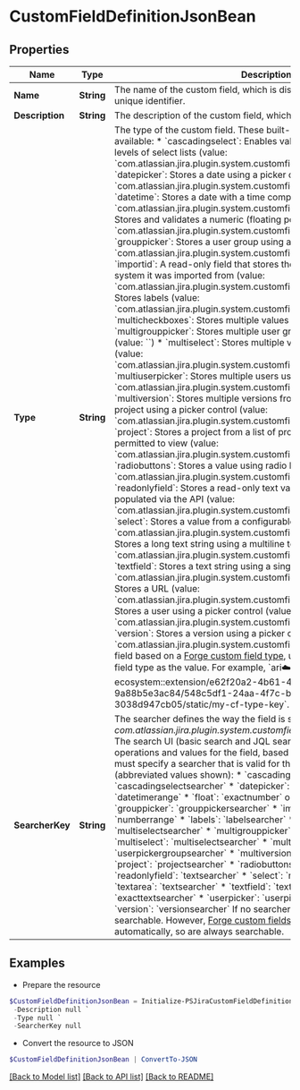 # CustomFieldDefinitionJsonBean
## Properties

Name | Type | Description | Notes
------------ | ------------- | ------------- | -------------
**Name** | **String** | The name of the custom field, which is displayed in Jira. This is not the unique identifier. | 
**Description** | **String** | The description of the custom field, which is displayed in Jira. | [optional] 
**Type** | **String** | The type of the custom field. These built-in custom field types are available:   *  &#x60;cascadingselect&#x60;: Enables values to be selected from two levels of select lists (value: &#x60;com.atlassian.jira.plugin.system.customfieldtypes:cascadingselect&#x60;)  *  &#x60;datepicker&#x60;: Stores a date using a picker control (value: &#x60;com.atlassian.jira.plugin.system.customfieldtypes:datepicker&#x60;)  *  &#x60;datetime&#x60;: Stores a date with a time component (value: &#x60;com.atlassian.jira.plugin.system.customfieldtypes:datetime&#x60;)  *  &#x60;float&#x60;: Stores and validates a numeric (floating point) input (value: &#x60;com.atlassian.jira.plugin.system.customfieldtypes:float&#x60;)  *  &#x60;grouppicker&#x60;: Stores a user group using a picker control (value: &#x60;com.atlassian.jira.plugin.system.customfieldtypes:grouppicker&#x60;)  *  &#x60;importid&#x60;: A read-only field that stores the ID the issue had in the system it was imported from (value: &#x60;com.atlassian.jira.plugin.system.customfieldtypes:importid&#x60;)  *  &#x60;labels&#x60;: Stores labels (value: &#x60;com.atlassian.jira.plugin.system.customfieldtypes:labels&#x60;)  *  &#x60;multicheckboxes&#x60;: Stores multiple values using checkboxes (value: &#x60;&#x60;)  *  &#x60;multigrouppicker&#x60;: Stores multiple user groups using a picker control (value: &#x60;&#x60;)  *  &#x60;multiselect&#x60;: Stores multiple values using a select list (value: &#x60;com.atlassian.jira.plugin.system.customfieldtypes:multicheckboxes&#x60;)  *  &#x60;multiuserpicker&#x60;: Stores multiple users using a picker control (value: &#x60;com.atlassian.jira.plugin.system.customfieldtypes:multigrouppicker&#x60;)  *  &#x60;multiversion&#x60;: Stores multiple versions from the versions available in a project using a picker control (value: &#x60;com.atlassian.jira.plugin.system.customfieldtypes:multiversion&#x60;)  *  &#x60;project&#x60;: Stores a project from a list of projects that the user is permitted to view (value: &#x60;com.atlassian.jira.plugin.system.customfieldtypes:project&#x60;)  *  &#x60;radiobuttons&#x60;: Stores a value using radio buttons (value: &#x60;com.atlassian.jira.plugin.system.customfieldtypes:radiobuttons&#x60;)  *  &#x60;readonlyfield&#x60;: Stores a read-only text value, which can only be populated via the API (value: &#x60;com.atlassian.jira.plugin.system.customfieldtypes:readonlyfield&#x60;)  *  &#x60;select&#x60;: Stores a value from a configurable list of options (value: &#x60;com.atlassian.jira.plugin.system.customfieldtypes:select&#x60;)  *  &#x60;textarea&#x60;: Stores a long text string using a multiline text area (value: &#x60;com.atlassian.jira.plugin.system.customfieldtypes:textarea&#x60;)  *  &#x60;textfield&#x60;: Stores a text string using a single-line text box (value: &#x60;com.atlassian.jira.plugin.system.customfieldtypes:textfield&#x60;)  *  &#x60;url&#x60;: Stores a URL (value: &#x60;com.atlassian.jira.plugin.system.customfieldtypes:url&#x60;)  *  &#x60;userpicker&#x60;: Stores a user using a picker control (value: &#x60;com.atlassian.jira.plugin.system.customfieldtypes:userpicker&#x60;)  *  &#x60;version&#x60;: Stores a version using a picker control (value: &#x60;com.atlassian.jira.plugin.system.customfieldtypes:version&#x60;)  To create a field based on a [Forge custom field type](https://developer.atlassian.com/platform/forge/manifest-reference/modules/#jira-custom-field-type--beta-), use the ID of the Forge custom field type as the value. For example, &#x60;ari:cloud:ecosystem::extension/e62f20a2-4b61-4dbe-bfb9-9a88b5e3ac84/548c5df1-24aa-4f7c-bbbb-3038d947cb05/static/my-cf-type-key&#x60;. | 
**SearcherKey** | **String** | The searcher defines the way the field is searched in Jira. For example, *com.atlassian.jira.plugin.system.customfieldtypes:grouppickersearcher*.   The search UI (basic search and JQL search) will display different operations and values for the field, based on the field searcher. You must specify a searcher that is valid for the field type, as listed below (abbreviated values shown):   *  &#x60;cascadingselect&#x60;: &#x60;cascadingselectsearcher&#x60;  *  &#x60;datepicker&#x60;: &#x60;daterange&#x60;  *  &#x60;datetime&#x60;: &#x60;datetimerange&#x60;  *  &#x60;float&#x60;: &#x60;exactnumber&#x60; or &#x60;numberrange&#x60;  *  &#x60;grouppicker&#x60;: &#x60;grouppickersearcher&#x60;  *  &#x60;importid&#x60;: &#x60;exactnumber&#x60; or &#x60;numberrange&#x60;  *  &#x60;labels&#x60;: &#x60;labelsearcher&#x60;  *  &#x60;multicheckboxes&#x60;: &#x60;multiselectsearcher&#x60;  *  &#x60;multigrouppicker&#x60;: &#x60;multiselectsearcher&#x60;  *  &#x60;multiselect&#x60;: &#x60;multiselectsearcher&#x60;  *  &#x60;multiuserpicker&#x60;: &#x60;userpickergroupsearcher&#x60;  *  &#x60;multiversion&#x60;: &#x60;versionsearcher&#x60;  *  &#x60;project&#x60;: &#x60;projectsearcher&#x60;  *  &#x60;radiobuttons&#x60;: &#x60;multiselectsearcher&#x60;  *  &#x60;readonlyfield&#x60;: &#x60;textsearcher&#x60;  *  &#x60;select&#x60;: &#x60;multiselectsearcher&#x60;  *  &#x60;textarea&#x60;: &#x60;textsearcher&#x60;  *  &#x60;textfield&#x60;: &#x60;textsearcher&#x60;  *  &#x60;url&#x60;: &#x60;exacttextsearcher&#x60;  *  &#x60;userpicker&#x60;: &#x60;userpickergroupsearcher&#x60;  *  &#x60;version&#x60;: &#x60;versionsearcher&#x60;  If no searcher is provided, the field isn&#39;t searchable. However, [Forge custom fields](https://developer.atlassian.com/platform/forge/manifest-reference/modules/#jira-custom-field-type--beta-) have a searcher set automatically, so are always searchable. | [optional] 

## Examples

- Prepare the resource
```powershell
$CustomFieldDefinitionJsonBean = Initialize-PSJiraCustomFieldDefinitionJsonBean  -Name null `
 -Description null `
 -Type null `
 -SearcherKey null
```

- Convert the resource to JSON
```powershell
$CustomFieldDefinitionJsonBean | ConvertTo-JSON
```

[[Back to Model list]](../README.md#documentation-for-models) [[Back to API list]](../README.md#documentation-for-api-endpoints) [[Back to README]](../README.md)

